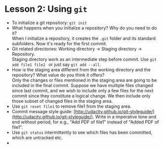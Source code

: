 # Lesson 2: Using `git`

* To initialize a git repository: `git init`
* What happens when you initialize a repository? Why do you need to do it?   
    When I initialize a repository, it creates the `.git` folder and its standard subfolders. Now it's ready for the first commit.
* Git related directories: Working directory -> Staging directory -> Repository.   
    Staging directory work as an intermediate step before commit. Use `git add file1 file2 ` or just say `git add --all`.
* How is the staging area different from the working directory and the repository? What value do you think it offers?   
    Only the changes or files mentioned in the staging area are going to be included in the final commit. Suppose we have multiple files changed since last commit, and we wish to include only a few files for the next commit since they constitute a logical change. We then include only those subset of changed files in the staging area.
* Use `git reset file1` to remove file1 from the staging area.
* Commit message style guide: [http://udacity.github.io/git-styleguide/](http://udacity.github.io/git-styleguide/). Write in a imperative tone and end without period, for e.g., "Add PDF of file1" instead of "Added PDF of file1". 
* Use `git status` intermittently to see which files has been committed, which are untracked etc.
*
